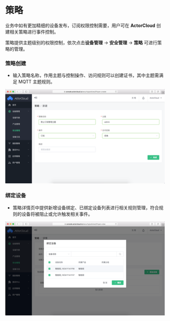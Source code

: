 # 策略

业务中如有更加精细的设备发布，订阅权限控制需要，用户可在 **ActorCloud** 创建相关策略进行事件控制。

策略提供主题级别的权限控制，依次点击**设备管理** -> **安全管理** -> **策略** 可进行策略的管理。


### 策略创建

- 输入策略名称，作用主题与控制操作、访问规则可以创建证书，其中主题需满足 MQTT 主题规则。

![](/assets/policies_create.png)


### 绑定设备

- 策略详情页中提供新增设备绑定、已绑定设备列表进行相关规则管理，符合规则的设备将被阻止或允许触发相关事件。

![](/assets/policies_bind.png)

